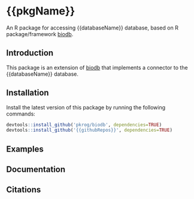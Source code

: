 # {{pkgName}}

An R package for accessing {{databaseName}} database, based on R package/framework [biodb](https://github.com/pkrog/biodb/).

## Introduction

This package is an extension of [biodb](https://github.com/pkrog/biodb/) that implements a connector to the {{databaseName}} database.

## Installation

Install the latest version of this package by running the following commands:
```r
devtools::install_github('pkrog/biodb', dependencies=TRUE)
devtools::install_github('{{githubRepos}}', dependencies=TRUE)
```

## Examples

<!-- TODO -->

## Documentation

<!-- TODO -->

## Citations

<!-- TODO -->
